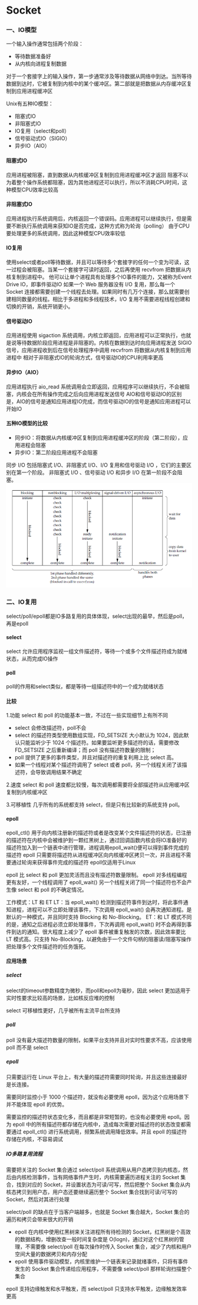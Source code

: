 # Socket
### 一、IO模型
一个输入操作通常包括两个阶段：
* 等待数据准备好
* 从内核向进程复制数据

对于一个套接字上的输入操作，第一步通常涉及等待数据从网络中到达。当所等待数据到达时，它被复制到内核中的某个缓冲区。第二部就是把数据从内存缓冲区复制到应用进程缓冲区

Unix有五种IO模型：
* 阻塞式IO
* 非阻塞式IO
* IO复用（select和poll）
* 信号驱动式IO（SIGIO）
* 异步IO（AIO）
  
#### 阻塞式IO
应用进程被阻塞，直到数据从内核缓冲区复制到应用进程缓冲区才返回
阻塞不以为着整个操作系统都阻塞，因为其他进程还可以执行，所以不消耗CPU时间，这种模型CPU效率比较高

#### 非阻塞式IO
应用进程执行系统调用后，内核返回一个错误码。应用进程可以继续执行，但是需要不断执行系统调用来获知IO是否完成，这种方式称为轮询（polling）
由于CPU要处理更多的系统调用，因此这种模型CPU效率较低

#### IO复用
使用select或者poll等待数据，并且可以等待多个套接字的任何一个变为可读，这一过程会被阻塞。当某一个套接字可读时返回，之后再使用 recvfrom 把数据从内核复制到进程中。
他可以让单个进程具有处理多个IO事件的能力，又被称为Event Drive IO，即事件驱动IO
如果一个 Web 服务器没有 I/O 复用，那么每一个 Socket 连接都需要创建一个线程去处理。如果同时有几万个连接，那么就需要创建相同数量的线程。相比于多进程和多线程技术，I/O 复用不需要进程线程创建和切换的开销，系统开销更小。

#### 信号驱动IO
应用进程使用 sigaction 系统调用，内核立即返回，应用进程可以正常执行，也就是说等待数据阶段应用进程是非阻塞的。内核在数据到达时向应用进程发送 SIGIO 信号，应用进程收到后在信号处理程序中调用 recvfrom 将数据从内核复制到应用进程中
相对于非阻塞式IO的轮询方式，信号驱动IO的CPU利用率更高

#### 异步IO（AIO）
应用进程执行 aio_read 系统调用会立即返回，应用程序可以继续执行，不会被阻塞，内核会在所有操作完成之后向应用进程发送信号
AIO和信号驱动IO的区别是，AIO的信号是通知应用进程IO完成，而信号驱动IO的信号是通知应用进程可以开始IO

#### 五种IO模型的比较
* 同步IO：将数据从内核缓冲区复制到应用进程缓冲区的阶段（第二阶段），应用进程会阻塞
* 异步IO：第二阶段应用进程不会阻塞
  
同步 I/O 包括阻塞式 I/O、非阻塞式 I/O、I/O 复用和信号驱动 I/O ，它们的主要区别在第一个阶段。
非阻塞式 I/O 、信号驱动 I/O 和异步 I/O 在第一阶段不会阻塞。
![avatar](../static/五种IO模型.png)

### 二、IO复用
select/poll/epoll都是IO多路复用的具体体现，select出现的最早，然后是poll，再是epoll

#### select
select 允许应用程序监视一组文件描述符，等待一个或多个文件描述符成为就绪状态，从而完成IO操作

#### poll
poll的作用和select类似，都是等待一组描述符中的一个成为就绪状态

#### 比较
1.功能
select 和 poll 的功能基本一致，不过在一些实现细节上有所不同
* select 会修改描述符，poll不会
* select 的描述符类型使用数组实现，FD_SETSIZE 大小默认为 1024，因此默认只能监听少于 1024 个描述符。如果要监听更多描述符的话，需要修改 FD_SETSIZE 之后重新编译；而 poll 没有描述符数量的限制；
* poll 提供了更多的事件类型，并且对描述符的重复利用上比 select 高。
* 如果一个线程对某个描述符调用了 select 或者 poll，另一个线程关闭了该描述符，会导致调用结果不确定

2.速度
select 和 poll 速度都比较慢，每次调用都需要将全部描述符从应用缓冲区复制到内核缓冲区

3.可移植性
几乎所有的系统都支持 select，但是只有比较新的系统支持 poll。

#### epoll
epoll_ctl() 用于向内核注册新的描述符或者是改变某个文件描述符的状态，已注册的描述符在内核中会被维护到一颗红黑树上，通过回调函数内核会将IO准备好的描述符加入到一个链表中进行管理，进程调用epoll_wait()便可以得到事件完成的描述符
epoll 只需要将描述符从进程缓冲区向内核缓冲区拷贝一次，并且进程不需要通过轮询来获得事件完成的描述符
epoll仅适用于Linux

epoll 比 select 和 poll 更加灵活而且没有描述符数量限制。
epoll 对多线程编程更有友好，一个线程调用了 epoll_wait() 另一个线程关闭了同一个描述符也不会产生像 select 和 poll 的不确定情况。

工作模式：LT 和 ET
LT：当 epoll_wait() 检测到描述符事件到达时，将此事件通知进程，进程可以不立即处理该事件，下次调用 epoll_wait() 会再次通知进程。是默认的一种模式，并且同时支持 Blocking 和 No-Blocking。
ET：和 LT 模式不同的是，通知之后进程必须立即处理事件，下次再调用 epoll_wait() 时不会再得到事件到达的通知。很大程度上减少了 epoll 事件被重复触发的次数，因此效率要比 LT 模式高。只支持 No-Blocking，以避免由于一个文件句柄的阻塞读/阻塞写操作把处理多个文件描述符的任务饿死。

#### 应用场景
##### select
select的timeout参数精度为微秒，而poll和epoll为毫秒，因此 select 更加适用于实时性要求比较高的场景，比如核反应堆的控制

select 可移植性更好，几乎被所有主流平台所支持

##### poll
poll 没有最大描述符数量的限制，如果平台支持并且对实时性要求不高，应该使用 poll 而不是 select

##### epoll
只需要运行在 Linux 平台上，有大量的描述符需要同时轮询，并且这些连接最好是长连接。

需要同时监控小于 1000 个描述符，就没有必要使用 epoll，因为这个应用场景下并不能体现 epoll 的优势。

需要监控的描述符状态变化多，而且都是非常短暂的，也没有必要使用 epoll。因为 epoll 中的所有描述符都存储在内核中，造成每次需要对描述符的状态改变都需要通过 epoll_ctl() 进行系统调用，频繁系统调用降低效率。并且 epoll 的描述符存储在内核，不容易调试

##### IO多路复用流程
需要把关注的 Socket 集合通过 select/poll 系统调用从用户态拷贝到内核态，然后由内核检测事件，当有网络事件产生时，内核需要遍历进程关注的 Socket 集合，找到对应的 Socket，并设置状态为可读/可写，然后把整个 Socket 集合从内核态拷贝到用户态，用户态还要继续遍历整个 Socket 集合找到可读/可写的 Socket，然后对其进行处理

select/poll 的缺点在于当客户端越多，也就是 Socket 集合越大，Socket 集合的遍历和拷贝会带来很大的开销

* epoll 在内核中使用红黑树来关注进程所有待检测的 Socket，红黑树是个高效的数据结构，增删改查一般时间复杂度是 O(logn)，通过对这个红黑树的管理，不需要像 select/poll 在每次操作时传入 Socket 集合，减少了内核和用户空间大量的数据拷贝和内存分配
* epoll 使用事件驱动模型，内核里维护一个链表来记录就绪事件，只将有事件发生的 Socket 集合传递给应用程序，不需要像 select/poll 那样轮询扫描整个集合

epoll 支持边缘触发和水平触发，而 select/poll 只支持水平触发，边缘触发效率更高
